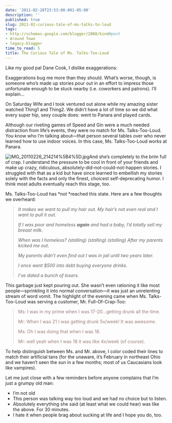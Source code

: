 ```yaml
---
date: '2011-02-28T23:53:00.001-05:00'
description: ''
published: true
slug: 2011-02-curious-tale-of-ms-talks-to-loud
tags:
- http://schemas.google.com/blogger/2008/kind#post
- Around Town
- legacy-blogger
time_to_read: 5
title: The Curious Tale of Ms. Talks-Too-Loud
---
```



Like my good pal Dane Cook, I dislike exaggerations:  



Exaggerations bug me more than they should. What’s worse, though, is someone who’s made up stories pour out in an effort to impress those unfortunate enough to be stuck nearby (i.e. coworkers and patrons). I’ll explain…

On Saturday Wife and I took ventured out alone while my amazing sister watched Thing1 and Thing2. We didn’t have a lot of time so we did what every super hip, sexy couple does: went to Panara and played cards.

Although our riveting games of Speed and Gin were a much needed distraction from life’s events, they were no match for Ms. Talks-Too-Loud. You know who I’m talking about—that person several tables over who never learned how to use indoor voices. In this case, Ms. Talks-Too-Loud works at Panara.

![IMG_20110226_214214%5B4%5D.jpg](IMG_20110226_214214%5B4%5D.jpg)And she’s completely to the brim full of crap. I understand the pressure to be cool in front of your friends and make up crazy, ridiculous, absolutely-did-not-could-not-happen stories. I struggled with that as a kid but have since learned to embellish my stories solely with the facts and only the finest, choicest self-deprecating humor. I think most adults eventually reach this stage, too. 

Ms. Talks-Too-Loud has *not *reached this state. Here are a few thoughts we overheard:
<blockquote> 

*It makes we want to pull my hair out. My hair’s not even real and I want to pull it out.*  

*If I was poor and homeless <strong>again</strong> and had a baby, I’d totally sell my breast milk.*  

*When was I homeless? (stalling) (stalling) (stalling) After my parents kicked me out.*  

*My parents didn’t even find out I was in jail until two years later.*  

*I once went $500 into debt buying everyone drinks.*  

*I’ve dated a bunch of losers.*
</blockquote>

This garbage just kept pouring out. She wasn’t even rationing it like most people—sprinkling it into normal conversation—it was just an unrelenting stream of word vomit. The highlight of the evening came when Ms. Talks-Too-Loud was serving a customer, Mr. Full-Of-Crap-Too:
<blockquote> 

<font color="#9e7c7c">Ms: I was in my prime when I was 17-20…getting drunk all the time.</font>  

<font color="#9e7c7c">Mr: When I was 21 I was getting drunk 5x/week! It was awesome.</font>  

<font color="#9e7c7c">Ms: Oh I was doing that when I was 18.</font>  

<font color="#9e7c7c">Mr: well yeah when I was 18 it was like 4x/week (of course).</font>
</blockquote>

To help distinguish between Ms. and Mr. above, I color coded their lines to match their artificial tans (for the unaware, it’s February in northeast Ohio and we haven’t seen the sun in a few months; most of us Caucasians look like vampires).    

Let me just close with a few reminders before anyone complains that I’m just a grumpy old man:   <ul>   <li>I’m not old</li>    <li>This person was talking way too loud and we had no choice but to listen.</li>    <li>Absolutely everything she said (at least what we could hear) was like the above. For 30 minutes.</li>    <li>I hate it when people brag about sucking at life and I hope you do, too.</li> </ul>